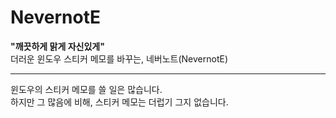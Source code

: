 # NevernotE
**"깨끗하게 맑게 자신있게"**  
더러운 윈도우 스티커 메모를 바꾸는, 네버노트(NevernotE)
***
윈도우의 스티커 메모를 쓸 일은 많습니다.  
하지만 그 많음에 비해, 스티커 메모는 더럽기 그지 없습니다.
